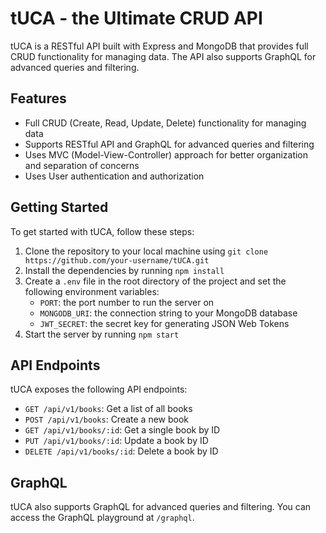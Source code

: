 # tUCA - the Ultimate CRUD API

tUCA is a RESTful API built with Express and MongoDB that provides full CRUD functionality for managing data. The API also supports GraphQL for advanced queries and filtering.

## Features

- Full CRUD (Create, Read, Update, Delete) functionality for managing data
- Supports RESTful API and GraphQL for advanced queries and filtering
- Uses MVC (Model-View-Controller) approach for better organization and separation of concerns
- Uses User authentication and authorization

## Getting Started

To get started with tUCA, follow these steps:

1. Clone the repository to your local machine using `git clone https://github.com/your-username/tUCA.git`
2. Install the dependencies by running `npm install`
3. Create a `.env` file in the root directory of the project and set the following environment variables:
    - `PORT`: the port number to run the server on
    - `MONGODB_URI`: the connection string to your MongoDB database
    - `JWT_SECRET`: the secret key for generating JSON Web Tokens
4. Start the server by running `npm start`

## API Endpoints

tUCA exposes the following API endpoints:

- `GET /api/v1/books`: Get a list of all books
- `POST /api/v1/books`: Create a new book
- `GET /api/v1/books/:id`: Get a single book by ID
- `PUT /api/v1/books/:id`: Update a book by ID
- `DELETE /api/v1/books/:id`: Delete a book by ID

## GraphQL

tUCA also supports GraphQL for advanced queries and filtering. You can access the GraphQL playground at `/graphql`.
